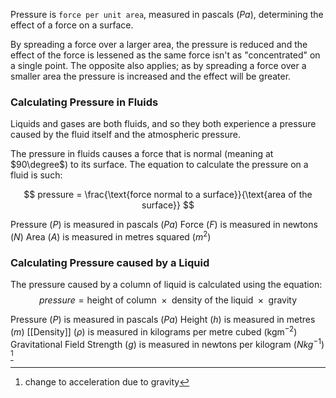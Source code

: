 Pressure is `force per unit area`, measured in pascals (*Pa*), determining the effect of a force on a surface. 

By spreading a force over a larger area, the pressure is reduced and the effect of the force is lessened as the same force isn't as "concentrated" on a single point. The opposite also applies; as by spreading a force over a smaller area the pressure is increased and the effect will be greater.

### Calculating Pressure in Fluids
Liquids and gases are both fluids, and so they both experience a pressure caused by the fluid itself and the atmospheric pressure. 

The pressure in fluids causes a force that is normal (meaning at $90\degree$) to its surface. 
The equation to calculate the pressure on a fluid is such: 

$$
pressure = \frac{\text{force normal to a surface}}{\text{area of the surface}}
$$

Pressure ($P$) is measured in pascals ($Pa$)
Force ($F$) is measured in newtons ($N$)
Area ($A$) is measured in metres squared ($m^2$)

### Calculating Pressure caused by a Liquid

The pressure caused by a column of liquid is calculated using the equation:
$$
pressure = \text{height of column } \times \text{ density of the liquid } \times \text{ gravity }
$$

Pressure ($P$) is measured in pascals ($Pa$)
Height ($h$) is measured in metres ($m$)
[[Density]] ($\rho$) is measured in kilograms per metre cubed ($\text{kgm}^{-2}$)
Gravitational Field Strength ($g$) is measured in newtons per kilogram ($Nkg^{-1}$) [^1]

[^1]: change to acceleration due to gravity
	
